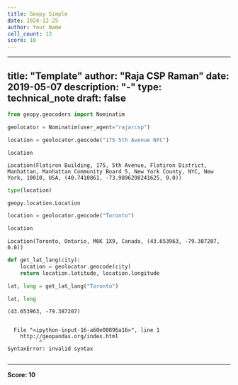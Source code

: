 ```yaml
---
title: Geopy Simple
date: 2024-12-25
author: Your Name
cell_count: 13
score: 10
---
```


---
title: "Template"
author: "Raja CSP Raman"
date: 2019-05-07
description: "-"
type: technical_note
draft: false
---

```python
from geopy.geocoders import Nominatim
```


```python
geolocator = Nominatim(user_agent="rajarcsp")
```


```python
location = geolocator.geocode("175 5th Avenue NYC")
```


```python
location
```




    Location(Flatiron Building, 175, 5th Avenue, Flatiron District, Manhattan, Manhattan Community Board 5, New York County, NYC, New York, 10010, USA, (40.7410861, -73.9896298241625, 0.0))




```python
type(location)
```




    geopy.location.Location




```python
location = geolocator.geocode("Toronto")
```


```python
location
```




    Location(Toronto, Ontario, M6K 1X9, Canada, (43.653963, -79.387207, 0.0))




```python
def get_lat_lang(city):
    location = geolocator.geocode(city)
    return location.latitude, location.longitude
```


```python
lat, long = get_lat_lang("Toronto")
```


```python
lat, long
```




    (43.653963, -79.387207)




```python

```


      File "<ipython-input-16-a60e00896a16>", line 1
        http://geopandas.org/index.html
              ^
    SyntaxError: invalid syntax




```python

```


---
**Score: 10**